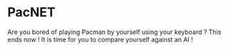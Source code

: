# PacNET
Are you bored of playing Pacman by yourself using your keyboard ? This ends now ! It is time for you to compare yourself against an AI !
